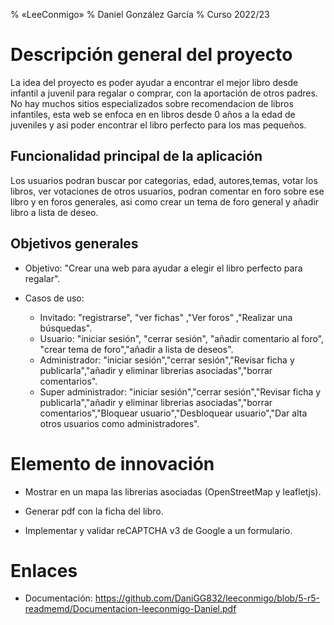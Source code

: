 % «LeeConmigo»
% Daniel González García
% Curso 2022/23

# Descripción general del proyecto

La idea del proyecto es poder ayudar a encontrar el mejor libro desde infantil a juvenil para regalar o comprar, con la aportación de otros padres. 
No hay muchos sitios especializados sobre recomendacion de libros infantiles, esta web se enfoca en en libros desde 0 años a la edad de juveniles y asi poder encontrar el libro perfecto para los mas pequeños. 


## Funcionalidad principal de la aplicación

Los usuarios podran buscar por categorias, edad, autores,temas, votar los libros, ver votaciones de otros usuarios, podran comentar en foro sobre ese libro y en foros generales, asi como crear un tema de foro general y añadir libro a lista de deseo.

## Objetivos generales

* Objetivo: "Crear una web para ayudar a elegir el libro perfecto para regalar".

* Casos de uso:

	* Invitado: "registrarse", "ver fichas" ,"Ver foros" ,"Realizar una búsquedas".
	* Usuario: "iniciar sesión", "cerrar sesión", "añadir comentario al foro", "crear tema de foro","añadir a lista de deseos".
	* Administrador: "iniciar sesión","cerrar sesión","Revisar ficha y publicarla","añadir y eliminar librerias asociadas","borrar comentarios".
  * Super administrador: "iniciar sesión","cerrar sesión","Revisar ficha y publicarla","añadir y eliminar librerias asociadas","borrar comentarios","Bloquear usuario","Desbloquear usuario","Dar alta otros usuarios como administradores".

# Elemento de innovación

 * Mostrar en un mapa las librerias asociadas (OpenStreetMap y leafletjs).

* Generar pdf con la ficha del libro.

* Implementar y validar reCAPTCHA v3 de Google a un formulario.


# Enlaces

 * Documentación: https://github.com/DaniGG832/leeconmigo/blob/5-r5-readmemd/Documentacion-leeconmigo-Daniel.pdf
 
